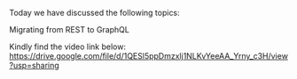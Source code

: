 Today we have discussed the following topics:

Migrating from REST to GraphQL

Kindly find the video link below:
https://drive.google.com/file/d/1QESl5ppDmzxlj1NLKvYeeAA_Yrny_c3H/view?usp=sharing
